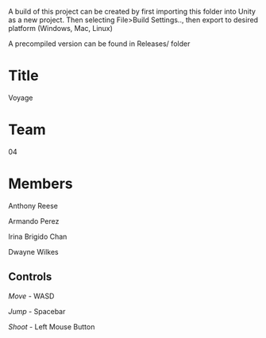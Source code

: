 A build of this project can be created by first importing this folder into Unity as a new project. Then selecting File>Build Settings.., then export to desired platform (Windows, Mac, Linux)

A precompiled version can be found in Releases/ folder

Title
======
Voyage

Team
=====
04

Members
========
Anthony Reese

Armando Perez

Irina Brigido Chan

Dwayne Wilkes

**Controls**
------------

_Move_ - WASD

_Jump_ - Spacebar

_Shoot_ - Left Mouse Button
